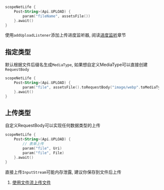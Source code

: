 ```kotlin
scopeNetLife {
    Post<String>(Api.UPLOAD) {
        param("fileName", assetsFile())
    }.await()
}
```

使用`addUploadListener`添加上传进度监听器, 阅读[进度监听](progress.md)章节

## 指定类型

默认根据文件后缀名生成`MediaType`, 如果想自定义MediaType可以直接创建`RequestBody`

```kotlin
scopeNetLife {
    Post<String>(Api.UPLOAD) {
        param("file", assetsFile().toRequestBody("image/webp".toMediaType()))
    }.await()
}
```

## 上传类型

自定义RequestBody可以实现任何数据类型的上传

```kotlin
scopeNetLife {
    Post<String>(Api.UPLOAD) {
        // 表单上传
        param("file", Uri)
        param("file", File)
    }.await()
}
```

直接上传`InputStream`可能内存泄露, 建议你保存到文件后上传

1. [使用文件流上传文件](https://github.com/liangjingkanji/Net/discussions/190)


